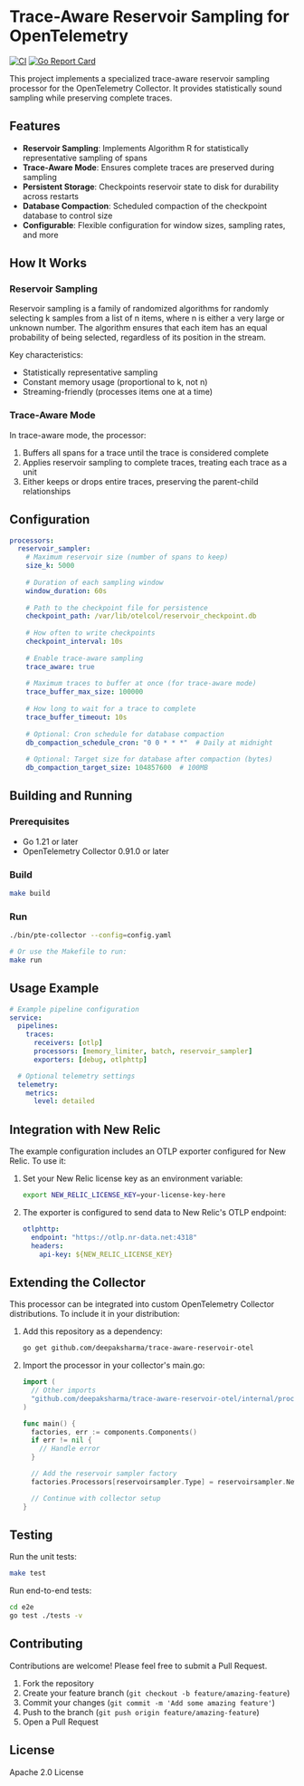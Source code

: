 # Trace-Aware Reservoir Sampling for OpenTelemetry

[![CI](https://github.com/deepaucksharma-nr/trace-aware-reservoir-otel/actions/workflows/ci.yml/badge.svg)](https://github.com/deepaucksharma-nr/trace-aware-reservoir-otel/actions/workflows/ci.yml)
[![Go Report Card](https://goreportcard.com/badge/github.com/deepaucksharma-nr/trace-aware-reservoir-otel)](https://goreportcard.com/report/github.com/deepaucksharma-nr/trace-aware-reservoir-otel)

This project implements a specialized trace-aware reservoir sampling processor for the OpenTelemetry Collector. It provides statistically sound sampling while preserving complete traces.

## Features

- **Reservoir Sampling**: Implements Algorithm R for statistically representative sampling of spans
- **Trace-Aware Mode**: Ensures complete traces are preserved during sampling
- **Persistent Storage**: Checkpoints reservoir state to disk for durability across restarts
- **Database Compaction**: Scheduled compaction of the checkpoint database to control size
- **Configurable**: Flexible configuration for window sizes, sampling rates, and more

## How It Works

### Reservoir Sampling

Reservoir sampling is a family of randomized algorithms for randomly selecting k samples from a list of n items, where n is either a very large or unknown number. The algorithm ensures that each item has an equal probability of being selected, regardless of its position in the stream.

Key characteristics:
- Statistically representative sampling
- Constant memory usage (proportional to k, not n)
- Streaming-friendly (processes items one at a time)

### Trace-Aware Mode

In trace-aware mode, the processor:
1. Buffers all spans for a trace until the trace is considered complete
2. Applies reservoir sampling to complete traces, treating each trace as a unit
3. Either keeps or drops entire traces, preserving the parent-child relationships

## Configuration

```yaml
processors:
  reservoir_sampler:
    # Maximum reservoir size (number of spans to keep)
    size_k: 5000
    
    # Duration of each sampling window
    window_duration: 60s
    
    # Path to the checkpoint file for persistence
    checkpoint_path: /var/lib/otelcol/reservoir_checkpoint.db
    
    # How often to write checkpoints
    checkpoint_interval: 10s
    
    # Enable trace-aware sampling
    trace_aware: true
    
    # Maximum traces to buffer at once (for trace-aware mode)
    trace_buffer_max_size: 100000
    
    # How long to wait for a trace to complete
    trace_buffer_timeout: 10s
    
    # Optional: Cron schedule for database compaction
    db_compaction_schedule_cron: "0 0 * * *"  # Daily at midnight
    
    # Optional: Target size for database after compaction (bytes)
    db_compaction_target_size: 104857600  # 100MB
```

## Building and Running

### Prerequisites

- Go 1.21 or later
- OpenTelemetry Collector 0.91.0 or later

### Build

```bash
make build
```

### Run

```bash
./bin/pte-collector --config=config.yaml

# Or use the Makefile to run:
make run
```

## Usage Example

```yaml
# Example pipeline configuration
service:
  pipelines:
    traces:
      receivers: [otlp]
      processors: [memory_limiter, batch, reservoir_sampler]
      exporters: [debug, otlphttp]

  # Optional telemetry settings
  telemetry:
    metrics:
      level: detailed
```

## Integration with New Relic

The example configuration includes an OTLP exporter configured for New Relic. To use it:

1. Set your New Relic license key as an environment variable:
   ```bash
   export NEW_RELIC_LICENSE_KEY=your-license-key-here
   ```

2. The exporter is configured to send data to New Relic's OTLP endpoint:
   ```yaml
   otlphttp:
     endpoint: "https://otlp.nr-data.net:4318"
     headers:
       api-key: ${NEW_RELIC_LICENSE_KEY}
   ```

## Extending the Collector

This processor can be integrated into custom OpenTelemetry Collector distributions. To include it in your distribution:

1. Add this repository as a dependency:
   ```bash
   go get github.com/deepaksharma/trace-aware-reservoir-otel
   ```

2. Import the processor in your collector's main.go:
   ```go
   import (
     // Other imports
     "github.com/deepaksharma/trace-aware-reservoir-otel/internal/processor/reservoirsampler"
   )

   func main() {
     factories, err := components.Components()
     if err != nil {
       // Handle error
     }

     // Add the reservoir sampler factory
     factories.Processors[reservoirsampler.Type] = reservoirsampler.NewFactory()

     // Continue with collector setup
   }
   ```

## Testing

Run the unit tests:
```bash
make test
```

Run end-to-end tests:
```bash
cd e2e
go test ./tests -v
```

## Contributing

Contributions are welcome! Please feel free to submit a Pull Request.

1. Fork the repository
2. Create your feature branch (`git checkout -b feature/amazing-feature`)
3. Commit your changes (`git commit -m 'Add some amazing feature'`)
4. Push to the branch (`git push origin feature/amazing-feature`)
5. Open a Pull Request

## License

Apache 2.0 License